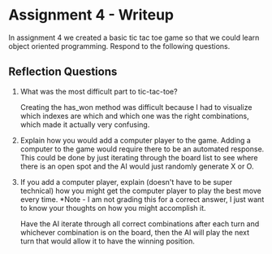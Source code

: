 # Assignment 4 - Writeup

In assignment 4 we created a basic tic tac toe game so that we could learn object oriented programming. Respond to the following questions.

## Reflection Questions

1. What was the most difficult part to tic-tac-toe?

    Creating the has_won method was difficult because I had to visualize which indexes are which and which one was the right combinations, which made it actually very confusing. 

2. Explain how you would add a computer player to the game.
    Adding a computer to the game would require there to be an automated response. This could be done by just iterating through the board list to see where there is an open spot and the AI would just randomly generate X or O.

3. If you add a computer player, explain (doesn't have to be super technical) how you might get the computer player to play the best move every time. *Note - I am not grading this for a correct answer, I just want to know your thoughts on how you might accomplish it.

    Have the AI iterate through all correct combinations after each turn and whichever combination is on the board, then the AI will play the next turn that would allow it to have the winning position.